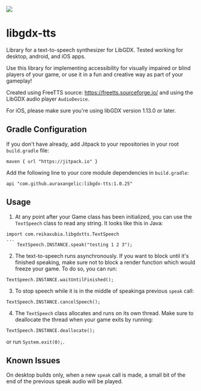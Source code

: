 [![](https://jitpack.io/v/auraxangelic/libgdx-tts.svg)](https://jitpack.io/#auraxangelic/libgdx-tts)

# libgdx-tts
Library for a text-to-speech synthesizer for LibGDX. Tested working for desktop, android, and iOS apps.

Use this library for implementing accessibility for visually impaired or blind players of your game, or use it in a fun and creative way as part of your gameplay!

Created using FreeTTS source: https://freetts.sourceforge.io/ and using the LibGDX audio player `AudioDevice`.

For iOS, please make sure you're using libGDX version 1.13.0 or later.

## Gradle Configuration

If you don't have already, add Jitpack to your repositories in your root `build.gradle` file:
```
maven { url "https://jitpack.io" }
```

Add the following line to your core module dependencies in `build.gradle`:
```
api "com.github.auraxangelic:libgdx-tts:1.0.25"
```

## Usage

1. At any point after your Game class has been initialized, you can use the `TextSpeech` class to read any string. It looks like this in Java:
```
import com.reikaxubia.libgdxtts.TextSpeech
...
    TextSpeech.INSTANCE.speak("testing 1 2 3");
```
2. The text-to-speech runs asynchronously. If you want to block until it's finished speaking, make sure not to block a render function which would freeze your game. To do so, you can run:
```
TextSpeech.INSTANCE.waitUntilFinished();
```
3. To stop speech while it is in the middle of speakinga previous `speak` call:
```
TextSpeech.INSTANCE.cancelSpeech();
```
4. The `TextSpeech` class allocates and runs on its own thread. Make sure to deallocate the thread when your game exits by running:
```
TextSpeech.INSTANCE.deallocate();
```
or run `System.exit(0);`.

## Known Issues
On desktop builds only, when a new `speak` call is made, a small bit of the end of the previous speak audio will be played.
